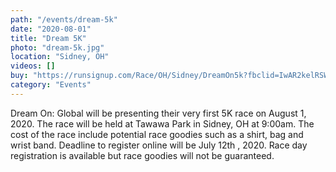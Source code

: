 ```yaml
---
path: "/events/dream-5k"
date: "2020-08-01"
title: "Dream 5K"
photo: "dream-5k.jpg"
location: "Sidney, OH"
videos: []
buy: "https://runsignup.com/Race/OH/Sidney/DreamOn5k?fbclid=IwAR2kelRSWSXX3LTa070ysFR2-ddCDP5Io8IyyNO6Wg26EZVwV1O16vo4PSs"
category: "Events"
---
```


Dream On: Global will be presenting their very first 5K race on August 1, 2020. The race will be held at Tawawa Park in Sidney, OH at 9:00am. The cost of the race include potential race goodies such as a shirt, bag and wrist band. Deadline to register online will be July 12th , 2020. Race day registration is available but race goodies will not be guaranteed.
